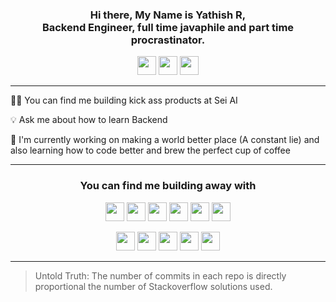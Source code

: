 <h3 align="center">Hi there, My Name is Yathish R,
<br>Backend Engineer, full time javaphile and part time procrastinator.
</h3>

<p align='center'>
<a href="https://twitter.com/yathishram_"><img height="30" src="https://img.shields.io/badge/Twitter-1DA1F2?style=for-the-badge&logo=twitter&logoColor=white"></a>
<a href="https://www.linkedin.com/in/yathish-r-1b6040165/"><img height="30" src="https://img.shields.io/badge/LinkedIn-0077B5?style=for-the-badge&logo=linkedin&logoColor=white"></a>
<a href="https://www.instagram.com/yathish_ram/"><img height="30" src="https://img.shields.io/badge/Instagram-E4405F?style=for-the-badge&logo=instagram&logoColor=white"></a>
</p>

---

👨‍💻 You can find me building kick ass products at Sei AI

💡 Ask me about how to learn Backend

🏁 I'm currently working on making a world better place (A constant lie) and also learning how to code better and brew the perfect cup of coffee



---

<h3 align="center">You can find me building away with</h3>
<p align="center">
<img height="30" src="https://img.shields.io/badge/JavaScript-323330?style=for-the-badge&logo=javascript&logoColor=F7DF1E"></a>
<img height="30" src="https://img.shields.io/badge/Python-323330?style=for-the-badge&logo=python&logoColor=3776AB"></a>
<img height="30" src="https://img.shields.io/badge/Node.js-323330?style=for-the-badge&logo=node.js&logoColor=43853D"></a>
<img height="30" src="https://img.shields.io/badge/Express.js-323330?style=for-the-badge"></a>
<img height="30" src="https://img.shields.io/badge/React-323330?style=for-the-badge&logo=react&logoColor=61DAFB"></a>
<img height="30" src="https://img.shields.io/badge/Redux-323330?style=for-the-badge&logo=redux&logoColor=593D88"></a>
</p>

<p align="center">
<img height="30" src="https://img.shields.io/badge/Bootstrap-323330?style=for-the-badge&logo=bootstrap&logoColor=563D7C"></a>
<img height="30" src="https://img.shields.io/badge/Tailwind_CSS-323330?style=for-the-badge&logo=tailwind-css&logoColor=38B2AC"></a>
<img height="30" src="https://img.shields.io/badge/MySQL-323330?style=for-the-badge&logo=mysql&logoColor=white"></a>
<img height="30" src="https://img.shields.io/badge/MongoDB-323330?style=for-the-badge&logo=mongodb&logoColor=4EA94B"></a>
<img height="30" src="https://img.shields.io/badge/Ethereum-323330?style=for-the-badge&logo=ethereum&logoColor=white"></a>
</p>

---



<!-- <p align="center">
<img height="500" width="500" src="./img/Saly-12.png">
</p>
<h3 align="center">Now, onto some geeky Github stats!</h3>

![Yathish's github stats](https://github-readme-stats-mu-weld.vercel.app/api?username=yathishram&show_icons=true&theme=radical)
![Yathish's lang stats](https://github-readme-stats-mu-weld.vercel.app/api/top-langs/?username=yathishram&layout=compact&theme=radical) -->

> Untold Truth: The number of commits in each repo is directly proportional the number of Stackoverflow solutions used.
<!-- ### Hi there 👋
### My Name is Yathish R 🦸🏼, I am a CSE gradutate working as Blockchain Developer and also as Full Stack Developer.
---
Well Github released this new feature to alternate as a description to the profile. So what shall you find here?
1. Some simple Dapps
2. React projects
3. Some Nodejs projects
4. My portfolio website code
5. Some sarcasm in every project.

- I'm currently working on making a world better place  🙃. (A constant lie).
- I'm currently learning how to code better 👨‍💻 and brew the perfect cup of coffee ☕
- Ask me about how to learn Blockchain and Full stack.


> Untold Truth: The number of commits in each repo is directly proportional the number of Stackoverflow solutions used.

[Take me to your website](http://www.yathish.me/portfolio/)




**yathishram/yathishram** is a ✨ _special_ ✨ repository because its `README.md` (this file) appears on your GitHub profile.

Here are some ideas to get you started:

- 🔭 I’m currently working on ...
- 🌱 I’m currently learning ...
- 👯 I’m looking to collaborate on ...
- 🤔 I’m looking for help with ...
- 💬 Ask me about ...
- 📫 How to reach me: ...
- 😄 Pronouns: ...
- ⚡ Fun fact: ...
-->
